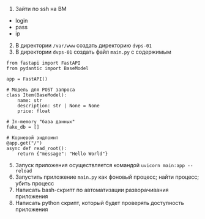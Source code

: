1) Зайти по ssh на ВМ 
- login
- pass
- ip
2) В директории `/var/www` создать директорию `dvps-01`
3) В директории `dvps-01` создать файл `main.py` с содержимым
```
from fastapi import FastAPI
from pydantic import BaseModel

app = FastAPI()

# Модель для POST запроса
class Item(BaseModel):
    name: str
    description: str | None = None
    price: float

# In-memory "база данных"
fake_db = []

# Корневой эндпоинт
@app.get("/")
async def read_root():
    return {"message": "Hello World"}
```
5) Запуск приложения осуществляется командой `uvicorn main:app --reload`
6) Запустить приложение `main.py` как фоновый процесс; найти процесс; убить процесс
7) Написать bash-скрипт по автоматизации разворачивания приложения
8) Написать python скрипт, который будет проверять доступность приложения

